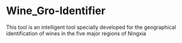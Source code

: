 # Wine_Gro-Identifier
This tool is an intelligent tool specially developed for the geographical identification of wines in the five major regions of Ningxia
